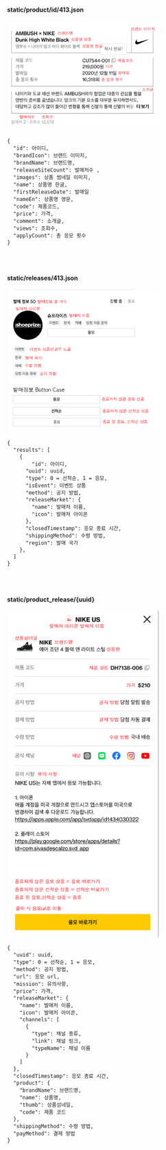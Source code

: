 #### static/product/id/413.json

<img src="./readmeImage/detailInfo.png" style="max-width:70%;" />

```
{
  "id": 아이디,
  "brandIcon": 브랜드 이미지,
  "brandName": 브랜드명,
  "releaseSiteCount": 발매처수 ,
  "images": 상품 썸네일 이미지,
  "name": 상품명 한글,
  "firstReleaseDate": 발매일
  "nameEn": 상품명 영문,
  "code": 제품코드,
  "price": 가격,
  "comment": 소개글,
  "views": 조회수,
  "applyCount": 총 응모 횟수
}
```

<br><br>

#### static/releases/413.json

<img src="./readmeImage/release.png" style="max-width:70%;" />

```
{
  "results": [
    {
    	"id": 아이디,
      "uuid": uuid,
      "type": 0 = 선착순, 1 = 응모,
      "isEvent": 이벤트 상품 
      "method": 공지 방법,
      "releaseMarket": {
        "name": 발매처 이름,
        "icon": 발매처 아이콘
      },
      "closedTimestamp": 응모 종료 시간,
      "shippingMethod": 수령 방법,
      "region": 발매 국가
    },
  ]
}
```

<br><br>

#### static/product_release/{uuid}

<img src="./readmeImage/layer.png" alt=" " style="max-width:70%;" />



```
{
  "uuid": uuid,
  "type": 0 = 선착순, 1 = 응모,
  "method": 공지 방법,
  "url": 응모 url,
  "mission": 유의사항,
  "price": 가격,
  "releaseMarket": {
    "name": 발매처 이름,
    "icon": 발매처 아이콘,
    "channels": [
      {
        "type": 채널 종류,
        "link": 채널 링크,
        "typeName": 채널 이름
      }
    ]
  },
  "closedTimestamp": 응모 종료 시간,
  "product": {
    "brandName": 브랜드명,
    "name": 상품명,
    "thumb": 상품섬네일,
    "code": 제품 코드
  },
  "shippingMethod": 수령 방법,
  "payMethod": 결제 방법
}

```
